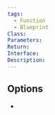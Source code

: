 ```yaml
---
tags:
  - Function
  - Blueprint
Class: 
Parameters: 
Return: 
Interface: 
Description:
---
```


## Options
- 